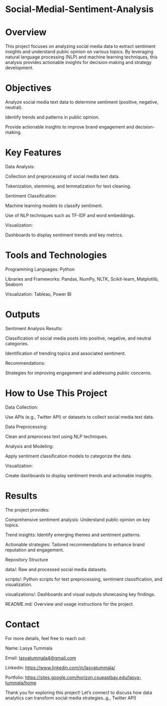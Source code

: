 # Social-Medial-Sentiment-Analysis
# Overview

This project focuses on analyzing social media data to extract sentiment insights and understand public opinion on various topics. By leveraging natural language processing (NLP) and machine learning techniques, this analysis provides actionable insights for decision-making and strategy development.

# Objectives

Analyze social media text data to determine sentiment (positive, negative, neutral).

Identify trends and patterns in public opinion.

Provide actionable insights to improve brand engagement and decision-making.

# Key Features

Data Analysis:

Collection and preprocessing of social media text data.

Tokenization, stemming, and lemmatization for text cleaning.

Sentiment Classification:

Machine learning models to classify sentiment.

Use of NLP techniques such as TF-IDF and word embeddings.

Visualization:

Dashboards to display sentiment trends and key metrics.

# Tools and Technologies

Programming Languages: Python

Libraries and Frameworks: Pandas, NumPy, NLTK, Scikit-learn, Matplotlib, Seaborn

Visualization: Tableau, Power BI

# Outputs

Sentiment Analysis Results:

Classification of social media posts into positive, negative, and neutral categories.

Identification of trending topics and associated sentiment.

Recommendations:

Strategies for improving engagement and addressing public concerns.

# How to Use This Project

Data Collection:

Use APIs (e.g., Twitter API) or datasets to collect social media text data.

Data Preprocessing:

Clean and preprocess text using NLP techniques.

Analysis and Modeling:

Apply sentiment classification models to categorize the data.

Visualization:

Create dashboards to display sentiment trends and actionable insights.

# Results

The project provides:

Comprehensive sentiment analysis: Understand public opinion on key topics.

Trend insights: Identify emerging themes and sentiment patterns.

Actionable strategies: Tailored recommendations to enhance brand reputation and engagement.

Repository Structure

data/: Raw and processed social media datasets.

scripts/: Python scripts for text preprocessing, sentiment classification, and visualization.

visualizations/: Dashboards and visual outputs showcasing key findings.

README.md: Overview and usage instructions for the project.

# Contact

For more details, feel free to reach out:

Name: Lasya Tummala

Email: lasyatummala4@gmail.com

Linkedin: https://www.linkedin.com/in/lasyatummala/

Portfolio: https://sites.google.com/horizon.csueastbay.edu/lasya-tummala/home

Thank you for exploring this project! Let’s connect to discuss how data analytics can transform social media strategies..g., Twitter API)

